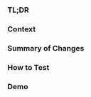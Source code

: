 ### TL;DR
<!--- One-liner that summarizes the context of the change --->

### Context
<!--- Few sentences on the high level context for the change. Link to relevant design docs, discussions or related pull requests. --->

### Summary of Changes
<!--- What this change does in the larger context. Specific details to highlight for review --->

### How to Test
<!--- Describe how to test the change end-to-end if needed --->

### Demo
<!--- Add videos and / or screenshots demonstrating the change when applicable --->
